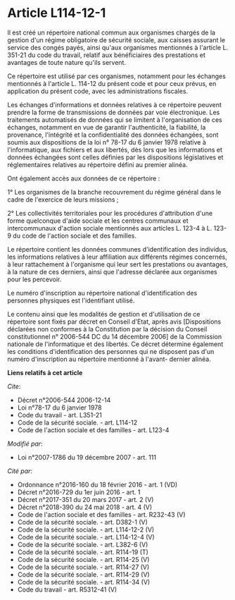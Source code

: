 # Article L114-12-1

Il est créé un répertoire national commun aux organismes chargés de la gestion d'un régime obligatoire de sécurité sociale,
aux caisses assurant le service des congés payés, ainsi qu'aux organismes mentionnés à l'article L. 351-21 du code du
travail, relatif aux bénéficiaires des prestations et avantages de toute nature qu'ils servent. 

Ce répertoire est utilisé par ces organismes, notamment pour les échanges mentionnés à l'article L. 114-12 du présent code et
pour ceux prévus, en application du présent code, avec les administrations fiscales. 

Les échanges d'informations et données relatives à ce répertoire peuvent prendre la forme de transmissions de données par
voie électronique. Les traitements automatisés de données qui se limitent à l'organisation de ces échanges, notamment en vue
de garantir l'authenticité, la fiabilité, la provenance, l'intégrité et la confidentialité des données échangées, sont soumis
aux dispositions de la loi n° 78-17 du 6 janvier 1978 relative à l'informatique, aux fichiers et aux libertés, dès lors que
les informations et données échangées sont celles définies par les dispositions législatives et réglementaires relatives au
répertoire défini au premier alinéa. 

Ont également accès aux données de ce répertoire : 

1° Les organismes de la branche recouvrement du régime général dans le cadre de l'exercice de leurs missions ; 

2° Les collectivités territoriales pour les procédures d'attribution d'une forme quelconque d'aide sociale et les centres
communaux et intercommunaux d'action sociale mentionnés aux articles L. 123-4 à L. 123-9 du code de l'action sociale et des
familles. 

Le répertoire contient les données communes d'identification des individus, les informations relatives à leur affiliation aux
différents régimes concernés, à leur rattachement à l'organisme qui leur sert les prestations ou avantages, à la nature de
ces derniers, ainsi que l'adresse déclarée aux organismes pour les percevoir. 

Le numéro d'inscription au répertoire national d'identification des personnes physiques est l'identifiant utilisé. 

Le contenu ainsi que les modalités de gestion et d'utilisation de ce répertoire sont fixés par décret en Conseil d'Etat,
après avis [Dispositions déclarées non conformes à la Constitution par la décision du Conseil constitutionnel n° 2006-544 DC
du 14 décembre 2006] de la Commission nationale de l'informatique et des libertés. Ce décret détermine également les
conditions d'identification des personnes qui ne disposent pas d'un numéro d'inscription au répertoire mentionné à l'avant-
dernier alinéa.

**Liens relatifs à cet article**

_Cite_:

  - Décret n°2006-544 2006-12-14
  - Loi n°78-17 du 6 janvier 1978
  - Code du travail - art. L351-21
  - Code de la sécurité sociale. - art. L114-12
  - Code de l'action sociale et des familles - art. L123-4

_Modifié par_:

  - Loi n°2007-1786 du 19 décembre 2007 - art. 111

_Cité par_:

  - Ordonnance n°2016-160 du 18 février 2016 - art. 1 (VD)
  - Décret n°2016-729 du 1er juin 2016 - art. 1
  - Décret n°2017-351 du 20 mars 2017 - art. 2 (V)
  - Décret n°2018-390 du 24 mai 2018 - art. 4 (V)
  - Code de l'action sociale et des familles - art. R232-43 (V)
  - Code de la sécurité sociale. - art. D382-1 (V)
  - Code de la sécurité sociale. - art. L114-12-2 (V)
  - Code de la sécurité sociale. - art. L114-12-4 (V)
  - Code de la sécurité sociale. - art. L382-6 (V)
  - Code de la sécurité sociale. - art. R114-19 (T)
  - Code de la sécurité sociale. - art. R114-25 (V)
  - Code de la sécurité sociale. - art. R114-27 (V)
  - Code de la sécurité sociale. - art. R114-29 (V)
  - Code de la sécurité sociale. - art. R114-34 (V)
  - Code du travail - art. R5312-41 (V)
